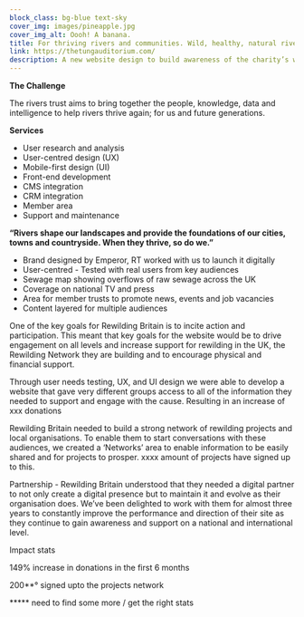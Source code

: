 ```yaml
---
block_class: bg-blue text-sky
cover_img: images/pineapple.jpg
cover_img_alt: Oooh! A banana.
title: For thriv­ing rivers and communities. Wild, healthy, natural rivers, valued by all.
link: https://thetungauditorium.com/
description: A new website design to build awareness of the charity’s work and gain support from the public.
---
```


**The Challenge**

The rivers trust aims to bring together the people, knowledge, data and intelligence to help rivers thrive again; for us and future generations.

**Services**

- User research and analysis
- User-centred design (UX)
- Mobile-first design (UI)
- Front-end development
- CMS integration
- CRM integration
- Member area
- Support and maintenance

****“Rivers shape our land­scapes and pro­vide the foun­da­tions of our cities, towns and coun­try­side. When they thrive, so do we.”****

- Brand designed by Emperor, RT worked with us to launch it digitally
- User-centred - Tested with real users from key audiences
- Sewage map showing overflows of raw sewage across the UK
- Coverage on national TV and press
- Area for member trusts to promote news, events and job vacancies
- Content layered for multiple audiences

One of the key goals for Rewilding Britain is to incite action and participation. This meant that key goals for the website would be to drive engagement on all levels and increase support for rewilding in the UK, the Rewilding Network they are building and to encourage physical and financial support.

Through user needs testing, UX, and UI design we were able to develop a website that gave very different groups access to all of the information they needed to support and engage with the cause. Resulting in an increase of xxx donations

Rewilding Britain needed to build a strong network of rewilding projects and local organisations. To enable them to start conversations with these audiences, we created a ‘Networks’ area to enable information to be easily shared and for projects to prosper. xxxx amount of projects have signed up to this.

Partnership - Rewilding Britain understood that they needed a digital partner to not only create a digital presence but to maintain it and evolve as their organisation does. We’ve been delighted to work with them for almost three years to constantly improve the performance and direction of their site as they continue to gain awareness and support on a national and international level.

Impact stats

149% increase in donations in the first 6 months

200**° signed upto the projects network

***** need to find some more / get the right stats
